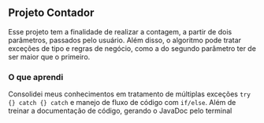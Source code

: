 ## Projeto Contador

Esse projeto tem a finalidade de realizar a contagem, a partir de dois parâmetros, passados pelo usuário. Além disso, o algoritmo pode tratar exceções de tipo e regras de negócio, como a do segundo parâmetro ter de ser maior que o primeiro.

### O que aprendi
Consolidei meus conhecimentos em tratamento de múltiplas exceções ``try {} catch {} catch`` e manejo de fluxo de código com ``if/else``. Além de treinar a documentação de código, gerando o JavaDoc pelo terminal